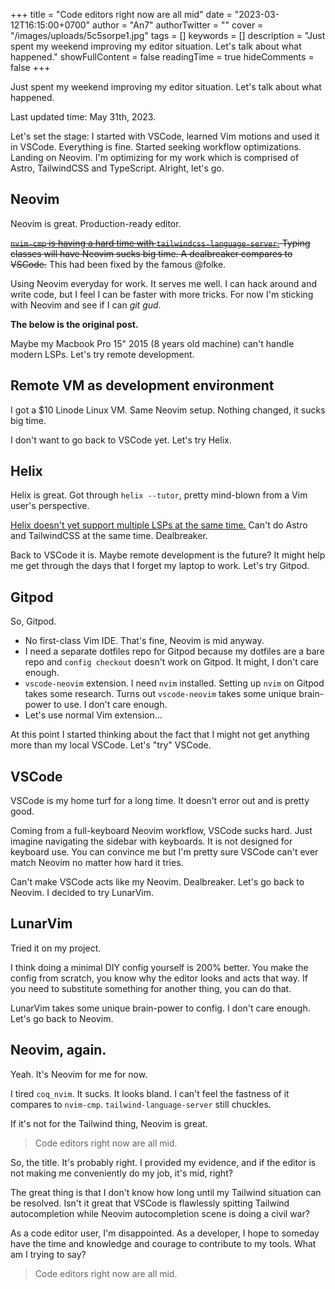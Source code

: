 +++
title = "Code editors right now are all mid"
date = "2023-03-12T16:15:00+0700"
author = "An7"
authorTwitter = ""
cover = "/images/uploads/5c5sorpe1.jpg"
tags = []
keywords = []
description = "Just spent my weekend improving my editor situation. Let's talk about what happened."
showFullContent = false
readingTime = true
hideComments = false
+++

Just spent my weekend improving my editor situation. Let's talk about what
happened.

Last updated time: May 31th, 2023.

Let's set the stage: I started with VSCode, learned Vim motions and used it in
VSCode. Everything is fine. Started seeking workflow optimizations. Landing on
Neovim. I'm optimizing for my work which is comprised of Astro, TailwindCSS and
TypeScript. Alright, let's go.

## Neovim

Neovim is great. Production-ready editor.

~~[`nvim-cmp` is having a hard time with
`tailwindcss-language-server`.](https://github.com/hrsh7th/nvim-cmp/issues/1009)
Typing classes will have Neovim sucks big time. A dealbreaker compares to
VSCode.~~ This had been fixed by the famous @folke.

Using Neovim everyday for work. It serves me well. I can hack around and write
code, but I feel I can be faster with more tricks. For now I'm sticking with
Neovim and see if I can _git gud_.

**The below is the original post.**

Maybe my Macbook Pro 15" 2015 (8 years old machine) can't handle modern LSPs.
Let's try remote development.

## Remote VM as development environment

I got a $10 Linode Linux VM. Same Neovim setup. Nothing changed, it sucks big
time.

I don't want to go back to VSCode yet. Let's try Helix.

## Helix

Helix is great. Got through `helix --tutor`, pretty mind-blown from a Vim user's
perspective.

[Helix doesn't yet support multiple LSPs at the same
time.](https://github.com/helix-editor/helix/pull/2507) Can't do Astro and
TailwindCSS at the same time. Dealbreaker.

Back to VSCode it is. Maybe remote development is the future? It might help me
get through the days that I forget my laptop to work. Let's try Gitpod.

## Gitpod

So, Gitpod.

- No first-class Vim IDE. That's fine, Neovim is mid anyway.
- I need a separate dotfiles repo for Gitpod because my dotfiles are a bare repo
  and `config checkout` doesn't work on Gitpod. It might, I don't care enough.
- `vscode-neovim` extension. I need `nvim` installed. Setting up `nvim` on
  Gitpod takes some research. Turns out `vscode-neovim` takes some unique
  brain-power to use. I don't care enough.
- Let's use normal Vim extension...

At this point I started thinking about the fact that I might not get anything
more than my local VSCode. Let's "try" VSCode.

## VSCode

VSCode is my home turf for a long time. It doesn't error out and is pretty good.

Coming from a full-keyboard Neovim workflow, VSCode sucks hard. Just imagine
navigating the sidebar with keyboards. It is not designed for keyboard use. You
can convince me but I'm pretty sure VSCode can't ever match Neovim no matter how
hard it tries.

Can't make VSCode acts like my Neovim. Dealbreaker. Let's go back to Neovim. I
decided to try LunarVim.

## LunarVim

Tried it on my project.

I think doing a minimal DIY config yourself is 200% better. You make the config
from scratch, you know why the editor looks and acts that way. If you need to
substitute something for another thing, you can do that.

LunarVim takes some unique brain-power to config. I don't care enough. Let's go
back to Neovim.

## Neovim, again.

Yeah. It's Neovim for me for now.

I tired `coq_nvim`. It sucks. It looks bland. I can't feel the fastness of it
compares to `nvim-cmp`. `tailwind-language-server` still chuckles.

If it's not for the Tailwind thing, Neovim is great.

> Code editors right now are all mid.

So, the title. It's probably right. I provided my evidence, and if the editor is
not making me conveniently do my job, it's mid, right?

The great thing is that I don't know how long until my Tailwind situation can be
resolved. Isn't it great that VSCode is flawlessly spitting Tailwind
autocompletion while Neovim autocompletion scene is doing a civil war?

As a code editor user, I'm disappointed. As a developer, I hope to someday have
the time and knowledge and courage to contribute to my tools. What am I trying
to say?

> Code editors right now are all mid.
